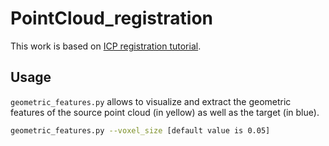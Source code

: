 # PointCloud_registration
This work is based on [ICP registration tutorial](http://www.open3d.org/docs/latest/tutorial/Basic/icp_registration.html).
## Usage
```geometric_features.py``` allows to visualize and extract the geometric features of the source point cloud (in yellow) as well as the target (in blue).
```bash
geometric_features.py --voxel_size [default value is 0.05]
```


